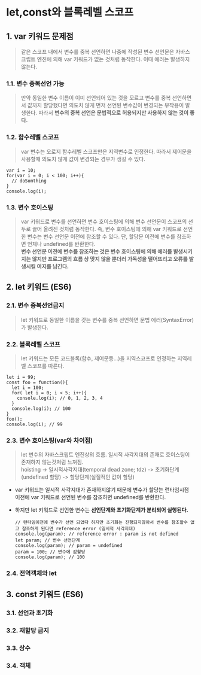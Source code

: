 # let,const와 블록레벨 스코프
## 1. var 키워드 문제점
> 같은 스코프 내에서 변수를 중복 선언하면 나중에 작성된 변수 선언문은 자바스크립트 엔진에 의해 var 키워드가 없는 것처럼 동작한다. 이때 에러는 발생하지 않는다.

### 1.1. 변수 중복선언 가능
> 만약 동일한 변수 이름이 이미 선언되어 있는 것을 모르고 변수를 중복 선언하면서 값까지 할당했다면 의도치 않게 먼저 선언된 변수값이 변경되는 부작용이 발생한다. 따라서 **변수의 중복 선언은 문법적으로 허용되지만 사용하지 않는 것이 좋다.**
### 1.2. 함수레벨 스코프
> var 변수는 오로지 함수레벨 스코프만은 지역변수로 인정한다. 따라서 제어문을 사용할때 의도치 않게 값이 변경되는 경우가 생길 수 있다.

    var i = 10;
    for(var i = 0; i < 100; i++){
      // doSomthing
    }
    console.log(i);
### 1.3. 변수 호이스팅
> var 키워드로 변수를 선언하면 변수 호이스팅에 의해 변수 선언문이 스코프의 선두로 끌어 올려진 것처럼 동작한다. 즉, 변수 호이스팅에 의해 var 키워드로 선언한 변수는 변수 선언문 이전에 참조할 수 있다. 단, 할당문 이전에 변수를 참조하면 언제나 undefined를 반환한다.<br>
**변수 선언문 이전에 변수를 참조하는 것은 변수 호이스팅에 의해 에러를 발생시키지는 않지만 프로그램의 흐름 상 맞지 않을 뿐더러 가독성을 떨어뜨리고 오류를 발생시킬 여지를 남긴다.**
## 2. let 키워드 (ES6)
### 2.1. 변수 중복선언금지
> let 키워드로 동일한 이름을 갖는 변수를 중복 선언하면 문법 에러(SyntaxError)가 발생한다.
### 2.2. 블록레벨 스코프
> let 키워드는 모든 코드블록(함수, 제어문등...)을 지역스코프로 인정하는 지역레벨 스코프를 따른다.

    let i = 99;
    const foo = function(){
      let i = 100;
      for( let i = 0; i < 5; i++){
        console.log(i); // 0, 1, 2, 3, 4
      }
      console.log(i); // 100
    }
    foo();
    console.log(i); // 99
### 2.3. 변수 호이스팅(var와 차이점)
> let 변수의 자바스크립트 엔진상의 흐름. 일시적 사각지대의 존재로 호이스팅이 존재하지 않는것처럼 느껴짐.<br>
hoisting -> 일시적사각지대(temporal dead zone; tdz) -> 초기화단계(undefined 할당) -> 할당단계(실질적인 값이 할당)
- var 키워드는 일시적 사각지대가 존재하지않기 때문에 변수가 할당는 런타임시점 이전에 var 키워드로 선언된 변수를 참조하면 undefined를 반환한다.
- 하지만 let 키워드로 선언한 변수는 **선언단계와 초기화단계가 분리되어 실행된다.**

      // 런타임이전에 변수가 선언 되었다 하지만 초기화는 진행되지않아서 변수를 참조할수 없고 참조하게 된다면 reference error (일시적 사각지대)
      console.log(param); // reference error : param is not defined
      let param; // 변수 선언단계
      console.log(param); // param = undefined
      param = 100; // 변수에 값할당
      console.log(param); // 100
### 2.4. 전역객체와 let
## 3. const 키워드 (ES6)
### 3.1. 선언과 초기화
### 3.2. 재할당 금지
### 3.3. 상수
### 3.4. 객체
